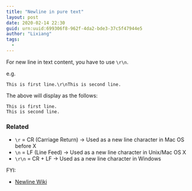 ```yaml
---
title: "Newline in pure text"
layout: post
date: 2020-02-14 22:30
guid: urn:uuid:699306f8-962f-4da2-bde3-37c5f47944e5
author: "Lixiang"
tags:
  - 
---
```


For new line in text content, you have to use `\r\n`.

e.g.

```
This is first line.\r\nThis is second line.
```

The above will display as the follows:

```
This is first line.
This is second line.
```


### Related

- `\r` = CR (Carriage Return) → Used as a new line character in Mac OS before X
- `\n` = LF (Line Feed) → Used as a new line character in Unix/Mac OS X
- `\r\n` = CR + LF → Used as a new line character in Windows

FYI:
- [Newline Wiki](https://en.wikipedia.org/wiki/Newline)
